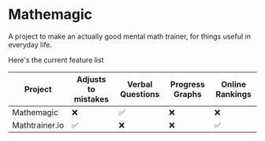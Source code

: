 # Mathemagic

A project to make an actually good mental math trainer, for things useful in everyday life.

Here's the current feature list

| Project | Adjusts to mistakes | Verbal Questions | Progress Graphs | Online Rankings |
| -------------- | -- | -- | -- | -- |
| Mathemagic     | ❌ | ✅ | ❌ | ❌ |
| Mathtrainer.io | ✅ | ❌ | ❌ | ✅ |

